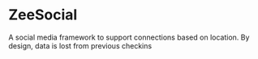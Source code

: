 ZeeSocial
=========

A social media framework to support connections based on location. By design, data is lost from previous checkins
